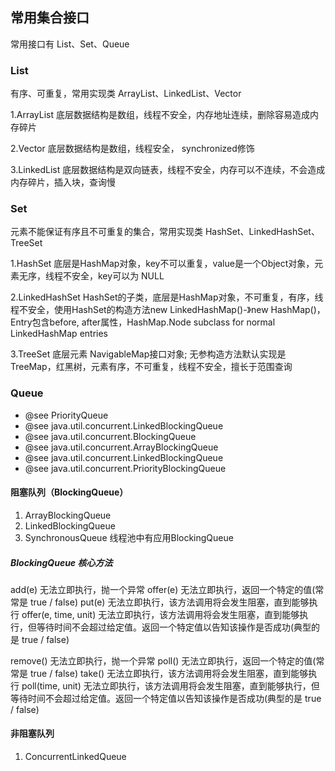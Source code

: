 ## 常用集合接口

常用接口有 List、Set、Queue
### List 
有序、可重复，常用实现类 ArrayList、LinkedList、Vector

1.ArrayList 
底层数据结构是数组，线程不安全，内存地址连续，删除容易造成内存碎片

2.Vector
底层数据结构是数组，线程安全， synchronized修饰

3.LinkedList
底层数据结构是双向链表，线程不安全，内存可以不连续，不会造成内存碎片，插入块，查询慢

### Set
元素不能保证有序且不可重复的集合，常用实现类 HashSet、LinkedHashSet、TreeSet

1.HashSet
底层是HashMap对象，key不可以重复，value是一个Object对象，元素无序，线程不安全，key可以为 NULL

2.LinkedHashSet
HashSet的子类，底层是HashMap对象，不可重复，有序，线程不安全，使用HashSet的构造方法new LinkedHashMap()-》new HashMap()，Entry包含before, after属性，HashMap.Node subclass for normal LinkedHashMap entries

3.TreeSet
底层元素 NavigableMap接口对象; 无参构造方法默认实现是TreeMap，红黑树，元素有序，不可重复，线程不安全，擅长于范围查询

### Queue
 * @see PriorityQueue 
 * @see java.util.concurrent.LinkedBlockingQueue
 * @see java.util.concurrent.BlockingQueue
 * @see java.util.concurrent.ArrayBlockingQueue
 * @see java.util.concurrent.LinkedBlockingQueue
 * @see java.util.concurrent.PriorityBlockingQueue
 
#### 阻塞队列（BlockingQueue）
1. ArrayBlockingQueue
2. LinkedBlockingQueue
3. SynchronousQueue
线程池中有应用BlockingQueue

##### BlockingQueue 核心方法

add(e)  无法立即执行，抛一个异常
offer(e)  无法立即执行，返回一个特定的值(常常是 true / false)
put(e)  无法立即执行，该方法调用将会发生阻塞，直到能够执行
offer(e, time, unit)  无法立即执行，该方法调用将会发生阻塞，直到能够执行，但等待时间不会超过给定值。返回一个特定值以告知该操作是否成功(典型的是 true / false)

remove()  无法立即执行，抛一个异常
poll()  无法立即执行，返回一个特定的值(常常是 true / false)
take()  无法立即执行，该方法调用将会发生阻塞，直到能够执行
poll(time, unit)  无法立即执行，该方法调用将会发生阻塞，直到能够执行，但等待时间不会超过给定值。返回一个特定值以告知该操作是否成功(典型的是 true / false)

#### 非阻塞队列
1. ConcurrentLinkedQueue
